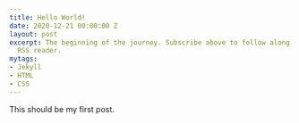 ```yaml
---
title: Hello World!
date: 2020-12-21 00:00:00 Z
layout: post
excerpt: The beginning of the journey. Subscribe above to follow along with your favorite
  RSS reader.
mytags:
- Jekyll
- HTML
- CSS
---
```


This should be my first post. 